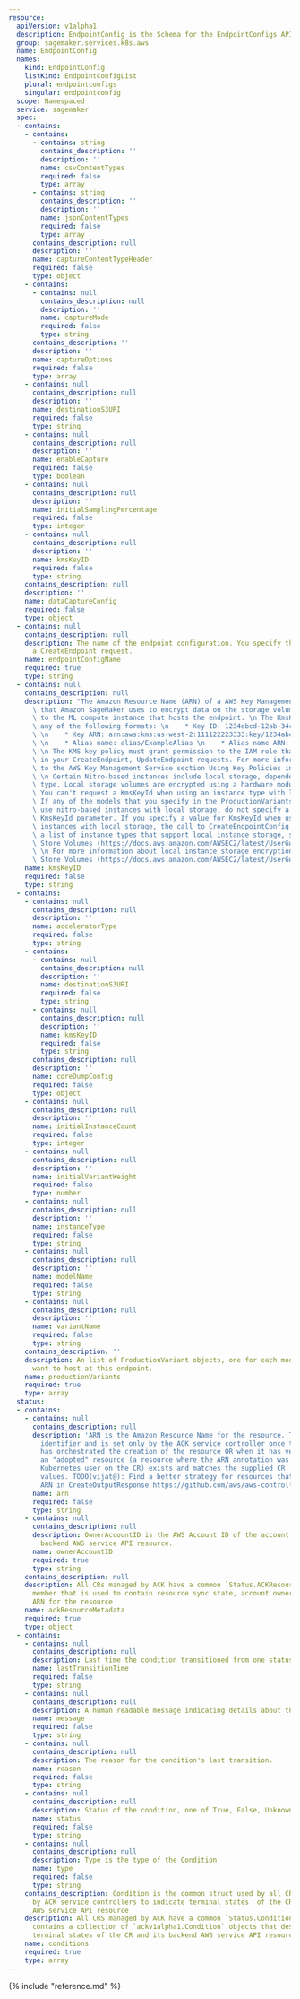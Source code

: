 ```yaml
---
resource:
  apiVersion: v1alpha1
  description: EndpointConfig is the Schema for the EndpointConfigs API
  group: sagemaker.services.k8s.aws
  name: EndpointConfig
  names:
    kind: EndpointConfig
    listKind: EndpointConfigList
    plural: endpointconfigs
    singular: endpointconfig
  scope: Namespaced
  service: sagemaker
  spec:
  - contains:
    - contains:
      - contains: string
        contains_description: ''
        description: ''
        name: csvContentTypes
        required: false
        type: array
      - contains: string
        contains_description: ''
        description: ''
        name: jsonContentTypes
        required: false
        type: array
      contains_description: null
      description: ''
      name: captureContentTypeHeader
      required: false
      type: object
    - contains:
      - contains: null
        contains_description: null
        description: ''
        name: captureMode
        required: false
        type: string
      contains_description: ''
      description: ''
      name: captureOptions
      required: false
      type: array
    - contains: null
      contains_description: null
      description: ''
      name: destinationS3URI
      required: false
      type: string
    - contains: null
      contains_description: null
      description: ''
      name: enableCapture
      required: false
      type: boolean
    - contains: null
      contains_description: null
      description: ''
      name: initialSamplingPercentage
      required: false
      type: integer
    - contains: null
      contains_description: null
      description: ''
      name: kmsKeyID
      required: false
      type: string
    contains_description: null
    description: ''
    name: dataCaptureConfig
    required: false
    type: object
  - contains: null
    contains_description: null
    description: The name of the endpoint configuration. You specify this name in
      a CreateEndpoint request.
    name: endpointConfigName
    required: true
    type: string
  - contains: null
    contains_description: null
    description: "The Amazon Resource Name (ARN) of a AWS Key Management Service key\
      \ that Amazon SageMaker uses to encrypt data on the storage volume attached\
      \ to the ML compute instance that hosts the endpoint. \n The KmsKeyId can be\
      \ any of the following formats: \n    * Key ID: 1234abcd-12ab-34cd-56ef-1234567890ab\
      \ \n    * Key ARN: arn:aws:kms:us-west-2:111122223333:key/1234abcd-12ab-34cd-56ef-1234567890ab\
      \ \n    * Alias name: alias/ExampleAlias \n    * Alias name ARN: arn:aws:kms:us-west-2:111122223333:alias/ExampleAlias\
      \ \n The KMS key policy must grant permission to the IAM role that you specify\
      \ in your CreateEndpoint, UpdateEndpoint requests. For more information, refer\
      \ to the AWS Key Management Service section Using Key Policies in AWS KMS (https://docs.aws.amazon.com/kms/latest/developerguide/key-policies.html)\
      \ \n Certain Nitro-based instances include local storage, dependent on the instance\
      \ type. Local storage volumes are encrypted using a hardware module on the instance.\
      \ You can't request a KmsKeyId when using an instance type with local storage.\
      \ If any of the models that you specify in the ProductionVariants parameter\
      \ use nitro-based instances with local storage, do not specify a value for the\
      \ KmsKeyId parameter. If you specify a value for KmsKeyId when using any nitro-based\
      \ instances with local storage, the call to CreateEndpointConfig fails. \n For\
      \ a list of instance types that support local instance storage, see Instance\
      \ Store Volumes (https://docs.aws.amazon.com/AWSEC2/latest/UserGuide/InstanceStorage.html#instance-store-volumes).\
      \ \n For more information about local instance storage encryption, see SSD Instance\
      \ Store Volumes (https://docs.aws.amazon.com/AWSEC2/latest/UserGuide/ssd-instance-store.html)."
    name: kmsKeyID
    required: false
    type: string
  - contains:
    - contains: null
      contains_description: null
      description: ''
      name: acceleratorType
      required: false
      type: string
    - contains:
      - contains: null
        contains_description: null
        description: ''
        name: destinationS3URI
        required: false
        type: string
      - contains: null
        contains_description: null
        description: ''
        name: kmsKeyID
        required: false
        type: string
      contains_description: null
      description: ''
      name: coreDumpConfig
      required: false
      type: object
    - contains: null
      contains_description: null
      description: ''
      name: initialInstanceCount
      required: false
      type: integer
    - contains: null
      contains_description: null
      description: ''
      name: initialVariantWeight
      required: false
      type: number
    - contains: null
      contains_description: null
      description: ''
      name: instanceType
      required: false
      type: string
    - contains: null
      contains_description: null
      description: ''
      name: modelName
      required: false
      type: string
    - contains: null
      contains_description: null
      description: ''
      name: variantName
      required: false
      type: string
    contains_description: ''
    description: An list of ProductionVariant objects, one for each model that you
      want to host at this endpoint.
    name: productionVariants
    required: true
    type: array
  status:
  - contains:
    - contains: null
      contains_description: null
      description: 'ARN is the Amazon Resource Name for the resource. This is a globally-unique
        identifier and is set only by the ACK service controller once the controller
        has orchestrated the creation of the resource OR when it has verified that
        an "adopted" resource (a resource where the ARN annotation was set by the
        Kubernetes user on the CR) exists and matches the supplied CR''s Spec field
        values. TODO(vijat@): Find a better strategy for resources that do not have
        ARN in CreateOutputResponse https://github.com/aws/aws-controllers-k8s/issues/270'
      name: arn
      required: false
      type: string
    - contains: null
      contains_description: null
      description: OwnerAccountID is the AWS Account ID of the account that owns the
        backend AWS service API resource.
      name: ownerAccountID
      required: true
      type: string
    contains_description: null
    description: All CRs managed by ACK have a common `Status.ACKResourceMetadata`
      member that is used to contain resource sync state, account ownership, constructed
      ARN for the resource
    name: ackResourceMetadata
    required: true
    type: object
  - contains:
    - contains: null
      contains_description: null
      description: Last time the condition transitioned from one status to another.
      name: lastTransitionTime
      required: false
      type: string
    - contains: null
      contains_description: null
      description: A human readable message indicating details about the transition.
      name: message
      required: false
      type: string
    - contains: null
      contains_description: null
      description: The reason for the condition's last transition.
      name: reason
      required: false
      type: string
    - contains: null
      contains_description: null
      description: Status of the condition, one of True, False, Unknown.
      name: status
      required: false
      type: string
    - contains: null
      contains_description: null
      description: Type is the type of the Condition
      name: type
      required: false
      type: string
    contains_description: Condition is the common struct used by all CRDs managed
      by ACK service controllers to indicate terminal states  of the CR and its backend
      AWS service API resource
    description: All CRS managed by ACK have a common `Status.Conditions` member that
      contains a collection of `ackv1alpha1.Condition` objects that describe the various
      terminal states of the CR and its backend AWS service API resource
    name: conditions
    required: true
    type: array
---
```

{% include "reference.md" %}
